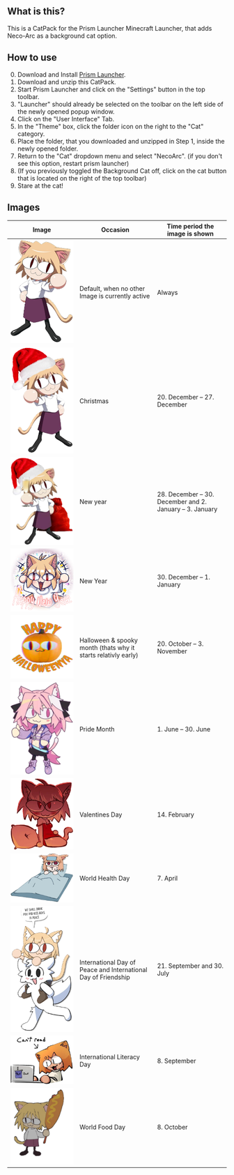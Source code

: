 ## What is this?
This is a CatPack for the Prism Launcher Minecraft Launcher, that adds Neco-Arc as a background cat option. 

## How to use
 0. Download and Install [Prism Launcher](https://prismlauncher.org/).
 1. Download and unzip this CatPack.
 2. Start Prism Launcher and click on the "Settings" button in the top toolbar.
 3. "Launcher" should already be selected on the toolbar on the left side of the newly opened popup window.
 4. Click on the "User Interface" Tab.
 5. In the "Theme" box, click the folder icon on the right to the "Cat" category.
 6. Place the folder, that you downloaded and unzipped in Step 1, inside the newly opened folder.
 7. Return to the "Cat" dropdown menu and select "NecoArc". (if you don't see this option, restart prism launcher)
 8. (If you previously toggled the Background Cat off, click on the cat button that is located on the right of the top toolbar)
 9. Stare at the cat!

## Images
|Image           |Occasion                       |Time period the image is shown|
|----------------|-------------------------------|-----------------------------|
|![default.png](https://github.com/Zappic3/Prism-Launcher-Neco-Arc-CatPack/blob/main/NecoArc%20CatPack/default.png)                                     |Default, when no other Image is currently active               |  Always                                               |
|![xmas.png](https://github.com/Zappic3/Prism-Launcher-Neco-Arc-CatPack/blob/main/NecoArc%20CatPack/xmas.png)                                           |Christmas                                                      |20. December – 27. December                            |
|![newyear1.png](https://github.com/Zappic3/Prism-Launcher-Neco-Arc-CatPack/blob/main/NecoArc%20CatPack/newyear1.png)                                   |New year                                                       |28. December – 30. December and 2. January – 3. January|
|![newyear2.png](https://github.com/Zappic3/Prism-Launcher-Neco-Arc-CatPack/blob/main/NecoArc%20CatPack/newyear2.png)                                   |New Year                                                       |30. December – 1. January                              |
|![spooky.png](https://github.com/Zappic3/Prism-Launcher-Neco-Arc-CatPack/blob/main/NecoArc%20CatPack/spooky.png)                                       |Halloween & spooky month (thats why it starts relativly early) |20. October – 3. November                              |
|![femboy.png](https://github.com/Zappic3/Prism-Launcher-Neco-Arc-CatPack/blob/main/NecoArc%20CatPack/femboy.png)                                       |Pride Month                                                    |1. June – 30. June                                     |
|![neco_sexy.png](https://github.com/Zappic3/Prism-Launcher-Neco-Arc-CatPack/blob/main/NecoArc%20CatPack/neco_sexy.png)                                 |Valentines Day                                                 |14. February                                           |
|![world_health_day.png](https://github.com/Zappic3/Prism-Launcher-Neco-Arc-CatPack/blob/main/NecoArc%20CatPack/world_health_day.png)                   |World Health Day                                               |7. April                                               |
|![peace_and_friendship_day.png](https://github.com/Zappic3/Prism-Launcher-Neco-Arc-CatPack/blob/main/NecoArc%20CatPack/peace_and_friendship_day.png)   |International Day of Peace and International Day of Friendship | 21. September and 30. July                            |
|![literacy_day.png](https://github.com/Zappic3/Prism-Launcher-Neco-Arc-CatPack/blob/main/NecoArc%20CatPack/literacy_day.png)                           |International Literacy Day                                     | 8. September                                          |
|![world_food_day.png](https://github.com/Zappic3/Prism-Launcher-Neco-Arc-CatPack/blob/main/NecoArc%20CatPack/world_food_day.png)                       |World Food Day                                                 | 8. October                                            |

